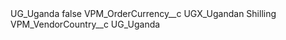 <?xml version="1.0" encoding="UTF-8"?>
<CustomMetadata xmlns="http://soap.sforce.com/2006/04/metadata" xmlns:xsi="http://www.w3.org/2001/XMLSchema-instance" xmlns:xsd="http://www.w3.org/2001/XMLSchema">
    <label>UG_Uganda</label>
    <protected>false</protected>
    <values>
        <field>VPM_OrderCurrency__c</field>
        <value xsi:type="xsd:string">UGX_Ugandan Shilling</value>
    </values>
    <values>
        <field>VPM_VendorCountry__c</field>
        <value xsi:type="xsd:string">UG_Uganda</value>
    </values>
</CustomMetadata>
